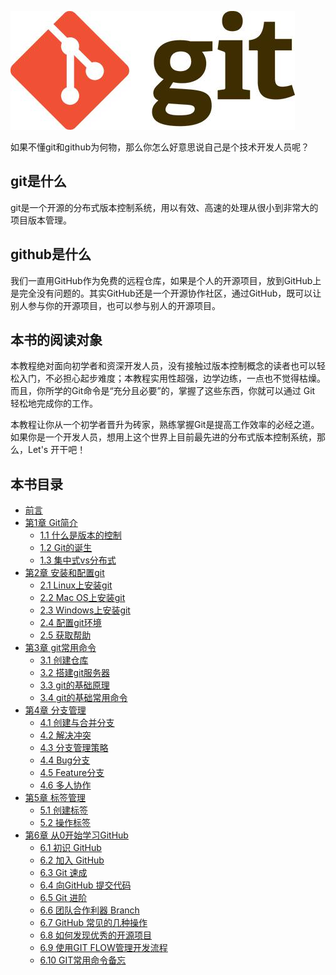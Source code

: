![git](assets/git0.jpg)

如果不懂git和github为何物，那么你怎么好意思说自己是个技术开发人员呢？

## git是什么

git是一个开源的分布式版本控制系统，用以有效、高速的处理从很小到非常大的项目版本管理。

## github是什么

我们一直用GitHub作为免费的远程仓库，如果是个人的开源项目，放到GitHub上是完全没有问题的。其实GitHub还是一个开源协作社区，通过GitHub，既可以让别人参与你的开源项目，也可以参与别人的开源项目。

## 本书的阅读对象

本教程绝对面向初学者和资深开发人员，没有接触过版本控制概念的读者也可以轻松入门，不必担心起步难度；本教程实用性超强，边学边练，一点也不觉得枯燥。而且，你所学的Git命令是“充分且必要”的，掌握了这些东西，你就可以通过 Git 轻松地完成你的工作。

本教程让你从一个初学者晋升为砖家，熟练掌握Git是提高工作效率的必经之道。如果你是一个开发人员，想用上这个世界上目前最先进的分布式版本控制系统，那么，Let's 开干吧！

## 本书目录

* [前言](README.md)
* [第1章 Git简介](charpter1/README.md)
  * [1.1 什么是版本的控制](charpter1/什么是版本的控制.md)
  * [1.2 Git的诞生](charpter1/Git的诞生.md)
  * [1.3 集中式vs分布式](charpter1/集中式vs分布式.md)
* [第2章 安装和配置git](charpter2/README.md)
  * [2.1 Linux上安装git](charpter2/Linux安装git.md)
  * [2.2 Mac OS上安装git](charpter2/MacOS上安装git.md)
  * [2.3 Windows上安装git](charpter2/Windows上安装git.md)
  * [2.4 配置git环境](charpter2/配置git环境.md)
  * [2.5 获取帮助](charpter2/获取帮助.md)
* [第3章 git常用命令](charpter3/README.md)
  * [3.1 创建仓库](charpter3/创建仓库.md)
  * [3.2 搭建git服务器](charpter3/搭建git服务器.md)
  * [3.3 git的基础原理](charpter3/git的基础原理.md)
  * [3.4 git的基础常用命令](charpter3/git基础常用命令.md)
* [第4章 分支管理](charpter4/README.md)
  * [4.1 创建与合并分支](charpter4/创建与合并分支.md)
  * [4.2 解决冲突](charpter4/解决冲突.md)
  * [4.3 分支管理策略](charpter4/分支管理策略.md)
  * [4.4 Bug分支](charpter4/Bug分支.md)
  * [4.5 Feature分支](charpter4/Feature分支.md)
  * [4.6 多人协作](charpter4/多人协作.md)
* [第5章 标签管理](charpter5/README.md)
  * [5.1 创建标签](charpter5/创建标签.md)
  * [5.2 操作标签](charpter5/操作标签.md)
* [第6章 从0开始学习GitHub](charpter6/README.md)
  * [6.1 初识 GitHub](charpter6/01.初识Github.md)
  * [6.2 加入 GitHub](charpter6/02.加入GitHub.md)
  * [6.3 Git 速成](charpter6/03.Git速成.md)
  * [6.4 向GitHub 提交代码](charpter6/04.向GitHub提交代码.md)
  * [6.5 Git 进阶](charpter6/05.Git进阶.md)
  * [6.6 团队合作利器 Branch](charpter6/06.团队合作利器Branch.md)
  * [6.7 GitHub 常见的几种操作](charpter6/07.GitHub常见的几种操作.md)
  * [6.8 如何发现优秀的开源项目](charpter6/08.如何发现优秀的开源项目.md)
  * [6.9 使用GIT FLOW管理开发流程](charpter6/使用GITFLOW管理开发流程.md)
  * [6.10 GIT常用命令备忘](charpter6/GIT常用命令备忘.md)

